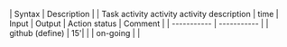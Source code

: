 | Syntax | Description |
| Task activity activity activity description |	time |	Input |	Output	| Action status |	Comment |
| ----------- | ----------- |
| github (define) |  15'| | | on-going | |
